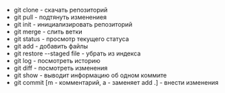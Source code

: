 - git clone - скачать репозиторий
- git pull - подтянуть изменениея
- git init - инициализировать репозиторий
- git merge - слить ветки
- git status - просмотр текущего статуса
- git add - добавить файлы
- git restore --staged  file - убрать из индекса
- git log - посмотреть историю
- git diff - посмотреть изменения
- git show - выводит информацию об одном коммите
- git commit [m - комментарий, a - заменяет add .] - внести изменения 




